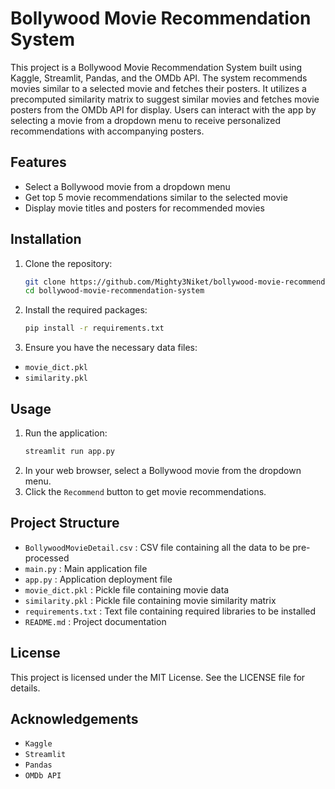 # Bollywood Movie Recommendation System

This project is a Bollywood Movie Recommendation System built using Kaggle, Streamlit, Pandas, and the OMDb API. The system recommends movies similar to a selected movie and fetches their posters.
It utilizes a precomputed similarity matrix to suggest similar movies and fetches movie posters from the OMDb API for display. Users can interact with the app by selecting a movie from a dropdown menu to receive personalized recommendations with accompanying posters.

## Features

- Select a Bollywood movie from a dropdown menu
- Get top 5 movie recommendations similar to the selected movie
- Display movie titles and posters for recommended movies

## Installation

1. Clone the repository:
   ```sh
   git clone https://github.com/Mighty3Niket/bollywood-movie-recommendation-system.git
   cd bollywood-movie-recommendation-system
2. Install the required packages:
    ```sh
    pip install -r requirements.txt
3. Ensure you have the necessary data files:

- `movie_dict.pkl`
- `similarity.pkl`

## Usage

1. Run the application:
   ```sh
   streamlit run app.py
2. In your web browser, select a Bollywood movie from the dropdown menu.
3. Click the `Recommend` button to get movie recommendations.

## Project Structure

- `BollywoodMovieDetail.csv` : CSV file containing all the data to be pre-processed
- `main.py` : Main application file
- `app.py` : Application deployment file
- `movie_dict.pkl` : Pickle file containing movie data
- `similarity.pkl` : Pickle file containing movie similarity matrix
- `requirements.txt` : Text file containing required libraries to be installed
- `README.md` : Project documentation

## License

This project is licensed under the MIT License. See the LICENSE file for details.

## Acknowledgements

- `Kaggle`
- `Streamlit`
- `Pandas`
- `OMDb API`
